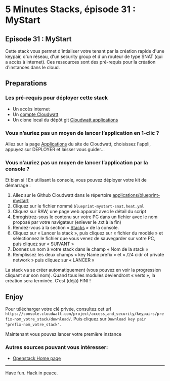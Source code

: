# 5 Minutes Stacks, épisode 31 : MyStart #

## Episode 31 : MyStart

Cette stack vous permet d'intialiser votre tenant par la création rapide d'une keypair, d'un réseau, d'un security group et d'un routeur de type SNAT (qui a accès à internet). Ces ressources sont des pré-requis pour la création d'instances dans le cloud.


## Preparations

### Les pré-requis pour déployer cette stack

* Un accès internet
* Un [compte Cloudwatt](https://www.cloudwatt.com/cockpit/#/create-contact)
* Un clone local du dépôt git [Cloudwatt applications](https://github.com/cloudwatt/applications)

### Vous n’auriez pas un moyen de lancer l’application en 1-clic ?

Allez sur la page [Applications](https://www.cloudwatt.com/fr/applications/) du site de Cloudwatt, choisissez l'appli, appuyez sur DEPLOYER et laisser vous guider...

### Vous n’auriez pas un moyen de lancer l’application par la console ?

Et bien si ! En utilisant la console, vous pouvez déployer votre kit de démarrage :

1.	Allez sur le Github Cloudwatt dans le répertoire
[applications/blueprint-mystart](https://github.com/cloudwatt/applications/tree/master/blueprint-mystart)
2.	Cliquez sur le fichier nommé `blueprint-mystart-snat.heat.yml`
3.	Cliquez sur RAW, une page web apparait avec le détail du script
4.	Enregistrez-sous le contenu sur votre PC dans un fichier avec le nom proposé par votre navigateur (enlever le .txt à la fin)
5.  Rendez-vous à la section « [Stacks](https://console.cloudwatt.com/project/stacks/) » de la console.
6.	Cliquez sur « Lancer la stack », puis cliquez sur « fichier du modèle » et sélectionnez le fichier que vous venez de sauvegarder sur votre PC, puis cliquez sur « SUIVANT »
7.	Donnez un nom à votre stack dans le champ « Nom de la stack »
8.	Remplissez les deux champs  « key Name prefix » et « /24 cidr of private network » puis cliquez sur « LANCER »

La stack va se créer automatiquement (vous pouvez en voir la progression cliquant sur son nom). Quand tous les modules deviendront « verts », la création sera terminée.
C’est (déjà) FINI !

## Enjoy

Pour télécharger votre clé privée, consultez cet url
`https://console.cloudwatt.com/project/access_and_security/keypairs/prefix-nom_votre_stack/download/`.
Puis cliquez sur `Download key pair "prefix-nom_votre_stack"`.

Maintenant vous pouvez lancer votre première instance

### Autres sources pouvant vous intéresser:
* [ Openstack Home page](https://www.openstack.org/)

----
Have fun. Hack in peace.
